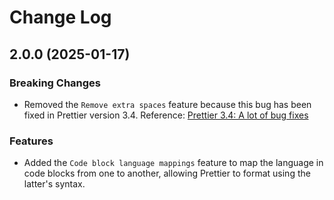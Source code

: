 # Change Log

## 2.0.0 (2025-01-17)

### Breaking Changes

- Removed the `Remove extra spaces` feature because this bug has been fixed in Prettier version 3.4. Reference: [Prettier 3.4: A lot of bug fixes](https://prettier.io/blog/2024/11/26/3.4.0#remove-excessive-spaces-after-line-prefixes-for-unordered-lists-in-markdown-15526httpsgithubcomprettierprettierpull15526-by-tomasludvikhttpsgithubcomtomasludvik)

### Features

- Added the `Code block language mappings` feature to map the language in code blocks from one to another, allowing Prettier to format using the latter's syntax.

